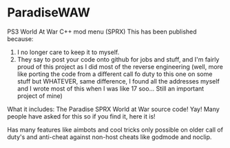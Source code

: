 # ParadiseWAW
PS3 World At War C++ mod menu (SPRX)
This has been published because:
1. I no longer care to keep it to myself.
2. They say to post your code onto github for jobs and stuff, and I'm fairly proud of this project as I did most of the reverse engineering (well, more like porting the code from a different call fo duty to this one on some stuff but WHATEVER, same difference, I found all the addresses myself and I wrote most of this when I was like 17 soo... Still an important project of mine)

What it includes:
The Paradise SPRX World at War source code! Yay!
Many people have asked for this so if you find it, here it is!

Has many features like aimbots and cool tricks only possible on older call of duty's and anti-cheat against non-host cheats like godmode and noclip.
